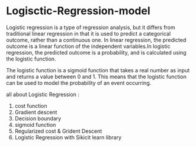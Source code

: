 # Logisctic-Regression-model
Logistic regression is a type of regression analysis, 
but it differs from traditional linear regression in that it
is used to predict a categorical outcome, rather than a continuous one.
In linear regression, the predicted outcome is a linear function of 
the independent variables.In logistic regression, the predicted outcome
is a probability, and is calculated using the logistic function.

The logistic function is a sigmoid function that takes a real number as input and returns
a value between 0 and 1. This means that the logistic function can be used
to model the probability of an event occurring.

all about Logistic Regression : 
1. cost function
2. Gradient descent
3. Decision boundary
4. sigmoid function
5. Regularized cost & Grident Descent
6. Logistic Regression with Sikicit learn library
